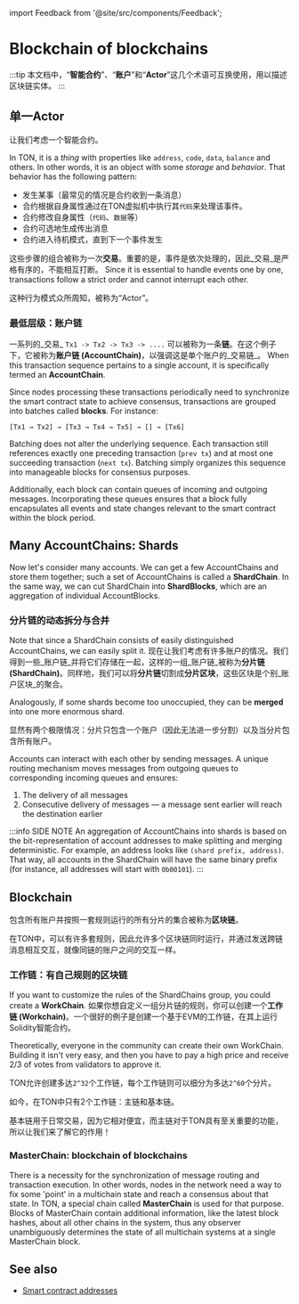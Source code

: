 import Feedback from '@site/src/components/Feedback';

# Blockchain of blockchains

:::tip
本文档中，“**智能合约**”、“**账户**”和“**Actor**”这几个术语可互换使用，用以描述区块链实体。
:::

## 单一Actor

让我们考虑一个智能合约。

In TON, it is a _thing_ with properties like `address`, `code`, `data`, `balance` and others. In other words, it is an object with some _storage_ and _behavior_.
That behavior has the following pattern:

- 发生某事（最常见的情况是合约收到一条消息）
- 合约根据自身属性通过在TON虚拟机中执行其`代码`来处理该事件。
- 合约修改自身属性（`代码`、`数据`等）
- 合约可选地生成传出消息
- 合约进入待机模式，直到下一个事件发生

这些步骤的组合被称为一次**交易**。重要的是，事件是依次处理的，因此_交易_是严格有序的，不能相互打断。 Since it is essential to handle events one by one, transactions follow a strict order and cannot interrupt each other.

这种行为模式众所周知，被称为“Actor”。

### 最低层级：账户链

一系列的_交易_ `Tx1 -> Tx2 -> Tx3 -> ....` 可以被称为一条**链**。在这个例子下，它被称为**账户链 (AccountChain)**，以强调这是单个账户的_交易链_。 When this transaction sequence pertains to a single account, it is specifically termed an **AccountChain**.

Since nodes processing these transactions periodically need to synchronize the smart contract state to achieve consensus, transactions are grouped into batches called **blocks**. For instance:

```
[Tx1 → Tx2] → [Tx3 → Tx4 → Tx5] → [] → [Tx6]
```

Batching does not alter the underlying sequence. Each transaction still references exactly one preceding transaction (`prev tx`) and at most one succeeding transaction (`next tx`). Batching simply organizes this sequence into manageable blocks for consensus purposes.

Additionally, each block can contain queues of incoming and outgoing messages. Incorporating these queues ensures that a block fully encapsulates all events and state changes relevant to the smart contract within the block period.

## Many AccountChains: Shards

Now let's consider many accounts. We can get a few AccountChains and store them together; such a set of AccountChains is called a **ShardChain**. In the same way, we can cut ShardChain into **ShardBlocks**, which are an aggregation of individual AccountBlocks.

### 分片链的动态拆分与合并

Note that since a ShardChain consists of easily distinguished AccountChains, we can easily split it. 现在让我们考虑有许多账户的情况。我们得到一些_账户链_并将它们存储在一起，这样的一组_账户链_被称为**分片链 (ShardChain)**。同样地，我们可以将**分片链**切割成**分片区块**，这些区块是个别_账户区块_的聚合。

Analogously, if some shards become too unoccupied, they can be **merged** into one more enormous shard.

显然有两个极限情况：分片只包含一个账户（因此无法进一步分割）以及当分片包含所有账户。

Accounts can interact with each other by sending messages.  A unique routing mechanism moves messages from outgoing queues to corresponding incoming queues and ensures:

1. The delivery of all messages
2. Consecutive delivery of messages — a message sent earlier will reach the destination earlier

:::info SIDE NOTE
An aggregation of AccountChains into shards is based on the bit-representation of account addresses to make splitting and merging deterministic. For example, an address looks like `(shard prefix, address)`. That way, all accounts in the ShardChain will have the same binary prefix (for instance, all addresses will start with `0b00101`).
:::

## Blockchain

包含所有账户并按照一套规则运行的所有分片的集合被称为**区块链**。

在TON中，可以有许多套规则，因此允许多个区块链同时运行，并通过发送跨链消息相互交互，就像同链的账户之间的交互一样。

### 工作链：有自己规则的区块链

If you want to customize the rules of the ShardChains group, you could create a **WorkChain**. 如果你想自定义一组分片链的规则，你可以创建一个**工作链 (Workchain)**。一个很好的例子是创建一个基于EVM的工作链，在其上运行Solidity智能合约。

Theoretically, everyone in the community can create their own WorkChain. Building it isn't very easy, and then you have to pay a high price and receive 2/3 of votes from validators to approve it.

TON允许创建多达`2^32`个工作链，每个工作链则可以细分为多达`2^60`个分片。

如今，在TON中只有2个工作链：主链和基本链。

基本链用于日常交易，因为它相对便宜，而主链对于TON具有至关重要的功能，所以让我们来了解它的作用！

### MasterChain: blockchain of blockchains

There is a necessity for the synchronization of message routing and transaction execution. In other words, nodes in the network need a way to fix some 'point' in a multichain state and reach a consensus about that state. In TON, a special chain called **MasterChain** is used for that purpose. Blocks of MasterChain contain additional information, like the latest block hashes, about all other chains in the system, thus any observer unambiguously determines the state of all multichain systems at a single MasterChain block.

## See also

- [Smart contract addresses](/v3/concepts/dive-into-ton/ton-blockchain/smart-contract-addresses)

<Feedback />

